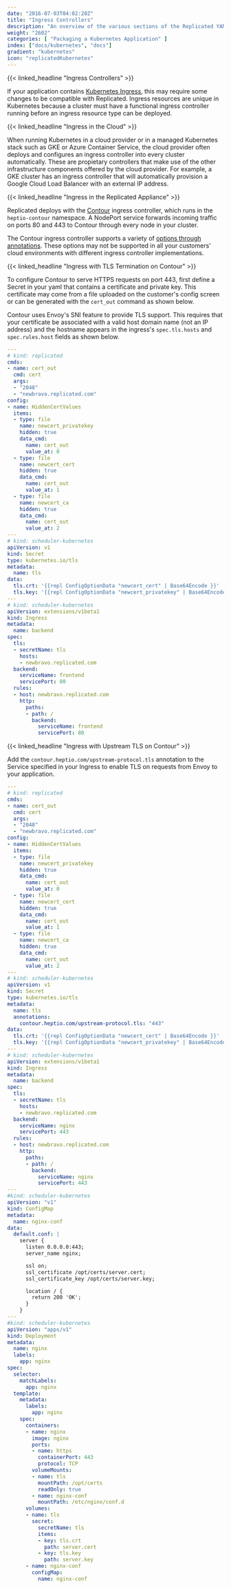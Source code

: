 ```yaml
---
date: "2016-07-03T04:02:20Z"
title: "Ingress Controllers"
description: "An overview of the various sections of the Replicated YAML."
weight: "2602"
categories: [ "Packaging a Kubernetes Application" ]
index: ["docs/kubernetes", "docs"]
gradient: "kubernetes"
icon: "replicatedKubernetes"
---
```


{{< linked_headline "Ingress Controllers" >}}

If your application contains [Kubernetes Ingress](https://kubernetes.io/docs/concepts/services-networking/ingress/), this may require some changes to be compatible with Replicated. Ingress resources are unique in Kubernetes because a cluster must have a functional ingress controller running before an ingress resource type can be deployed.

{{< linked_headline "Ingress in the Cloud" >}}

When running Kubernetes in a cloud provider or in a managed Kubernetes stack such as GKE or Azure Container Service, the cloud provider often deploys and configures an ingress controller into every cluster automatically. These are propietary controllers that make use of the other infrastructure components offered by the cloud provider. For example, a GKE cluster has an ingress controller that will automatically provision a Google Cloud Load Balancer with an external IP address.

{{< linked_headline "Ingress in the Replicated Appliance" >}}

Replicated deploys with the [Contour](https://github.com/heptio/contour) ingress controller, which runs in the `heptio-contour` namespace.
A NodePort service forwards incoming traffic on ports 80 and 443 to Contour through every node in your cluster.

The Contour ingress controller supports a variety of [options through annotations](https://github.com/heptio/contour/blob/master/docs/annotations.md).
These options may not be supported in all your customers' cloud environments with different ingress controller implementations.

{{< linked_headline "Ingress with TLS Termination on Contour" >}}

To configure Contour to serve HTTPS requests on port 443, first define a Secret in your yaml that contains a certificate and private key.
This certificate may come from a file uploaded on the customer's config screen or can be generated with the `cert_out` command as shown below.

Contour uses Envoy's SNI feature to provide TLS support.
This requires that your certificate be associated with a valid host domain name (not an IP address) and the hostname appears in the ingress's `spec.tls.hosts` and `spec.rules.host` fields as shown below.

```yaml
---
# kind: replicated
cmds:
- name: cert_out
  cmd: cert
  args:
  - "2048"
  - "newbravo.replicated.com"
config:
- name: HiddenCertValues
  items:
  - type: file
    name: newcert_privatekey
    hidden: true
    data_cmd:
      name: cert_out
      value_at: 0
  - type: file
    name: newcert_cert
    hidden: true
    data_cmd:
      name: cert_out
      value_at: 1
  - type: file
    name: newcert_ca
    hidden: true
    data_cmd:
      name: cert_out
      value_at: 2
---
# kind: scheduler-kubernetes
apiVersion: v1
kind: Secret
type: kubernetes.io/tls
metadata:
  name: tls
data:
  tls.crt: '{{repl ConfigOptionData "newcert_cert" | Base64Encode }}'
  tls.key: '{{repl ConfigOptionData "newcert_privatekey" | Base64Encode }}'
---
# kind: scheduler-kubernetes
apiVersion: extensions/v1beta1
kind: Ingress
metadata:
  name: backend
spec:
  tls:
  - secretName: tls
    hosts:
    - newbravo.replicated.com
  backend:
    serviceName: frontend
    servicePort: 80
  rules:
  - host: newbravo.replicated.com
    http:
      paths:
      - path: /
        backend:
          serviceName: frontend
          servicePort: 80
```

{{< linked_headline "Ingress with Upstream TLS on Contour" >}}

Add the `contour.heptio.com/upstream-protocol.tls` annotation to the Service specified in your Ingress to enable TLS on requests from Envoy to your application.

```yaml
---
# kind: replicated
cmds:
- name: cert_out
  cmd: cert
  args:
  - "2048"
  - "newbravo.replicated.com"
config:
- name: HiddenCertValues
  items:
  - type: file
    name: newcert_privatekey
    hidden: true
    data_cmd:
      name: cert_out
      value_at: 0
  - type: file
    name: newcert_cert
    hidden: true
    data_cmd:
      name: cert_out
      value_at: 1
  - type: file
    name: newcert_ca
    hidden: true
    data_cmd:
      name: cert_out
      value_at: 2
---
# kind: scheduler-kubernetes
apiVersion: v1
kind: Secret
type: kubernetes.io/tls
metadata:
  name: tls
  annotations:
    contour.heptio.com/upstream-protocol.tls: "443"
data:
  tls.crt: '{{repl ConfigOptionData "newcert_cert" | Base64Encode }}'
  tls.key: '{{repl ConfigOptionData "newcert_privatekey" | Base64Encode }}'
---
# kind: scheduler-kubernetes
apiVersion: extensions/v1beta1
kind: Ingress
metadata:
  name: backend
spec:
  tls:
  - secretName: tls
    hosts:
    - newbravo.replicated.com
  backend:
    serviceName: nginx
    servicePort: 443
  rules:
  - host: newbravo.replicated.com
    http:
      paths:
      - path: /
        backend:
          serviceName: nginx
          servicePort: 443
---
#kind: scheduler-kubernetes
apiVersion: "v1"
kind: ConfigMap
metadata:
  name: nginx-conf
data:
  default.conf: |
    server {
      listen 0.0.0.0:443;
      server_name nginx;

      ssl on;
      ssl_certificate /opt/certs/server.cert;
      ssl_certificate_key /opt/certs/server.key;

      location / {
        return 200 'OK';
      }
    }
---
#kind: scheduler-kubernetes
apiVersion: "apps/v1"
kind: Deployment
metadata:
  name: nginx
  labels:
    app: nginx
spec:
  selector:
    matchLabels:
      app: nginx
  template:
    metadata:
      labels:
        app: nginx
    spec:
      containers:
      - name: nginx
        image: nginx
        ports:
        - name: https
          containerPort: 443
          protocol: TCP
        volumeMounts:
        - name: tls
          mountPath: /opt/certs
          readOnly: true
        - name: nginx-conf
          mountPath: /etc/nginx/conf.d
      volumes:
      - name: tls
        secret:
          secretName: tls
          items:
          - key: tls.crt
            path: server.cert
          - key: tls.key
            path: server.key
      - name: nginx-conf
        configMap:
          name: nginx-conf
```
